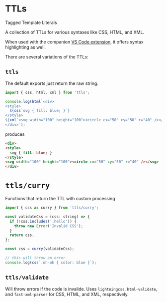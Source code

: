 # TTLs

Tagged Template Literals

A collection of TTLs for various syntaxes like CSS, HTML, and XML.

When used with the companion [VS Code extension](https://marketplace.visualstudio.com/items?itemName=alexgagnon.vscode-ttls), it offers syntax highlighting as well.

There are several variations of the TTLs:

## `ttls`

The default exports just return the raw string.

```js
import { css, html, xml } from 'ttls';

console.log(html`<div>
<style>
  ${css`svg { fill: blue; }`}
</style>
${xml`<svg width="100" height="100"><circle cx="50" cy="50" r="40" /></svg>`}
</div>`);
```

produces

```html
<div>
<style>
  svg { fill: blue; }
</style>
<svg width="100" height="100"><circle cx="50" cy="50" r="40" /></svg>
</div>
```

# `ttls/curry`

Functions that return the TTL with custom processing

```js
import { css as curry } from 'ttls/curry';

const validateCss = (css: string) => {
  if (!css.includes('.hello')) {
    throw new Error('Invalid CSS');
  }
  return css;
};

const css = curry(validateCss);

// this will throw an error
console.log(css`.uh-oh { color: blue }`);
```

## `ttls/validate` 

Will throw errors if the code is invalide. Uses `lightningcss`, `html-validate`, and `fast-xml-parser` for CSS, HTML, and XML, respectively.

